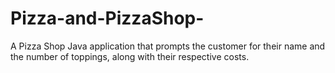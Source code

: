 # Pizza-and-PizzaShop-
A Pizza Shop Java application that prompts the customer for their name and the number of toppings, along with their respective costs.

